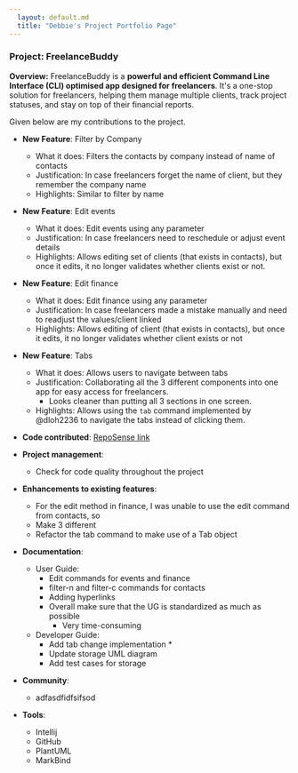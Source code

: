 ```yaml
---
  layout: default.md
  title: "Debbie's Project Portfolio Page"
---
```


### Project: FreelanceBuddy

**Overview:** FreelanceBuddy is a **powerful and efficient Command Line Interface (CLI)
optimised app designed for freelancers**.
It's a one-stop solution for freelancers, helping them manage multiple clients, track project statuses,
and stay on top of their financial reports.

Given below are my contributions to the project.

* **New Feature**: Filter by Company
  * What it does: Filters the contacts by company instead of name of contacts
  * Justification: In case freelancers forget the name of client, but they remember the company name
  * Highlights: Similar to filter by name

* **New Feature**: Edit events
  * What it does: Edit events using any parameter
  * Justification: In case freelancers need to reschedule or adjust event details
  * Highlights: Allows editing set of clients (that exists in contacts), but once it edits, it no longer validates whether clients exist or not.

* **New Feature**: Edit finance
  * What it does: Edit finance using any parameter
  * Justification: In case freelancers made a mistake manually and need to readjust the values/client linked
  * Highlights: Allows editing of client (that exists in contacts), but once it edits, it no longer validates whether client exists or not

* **New Feature**: Tabs
  * What it does: Allows users to navigate between tabs
  * Justification: Collaborating all the 3 different components into one app for easy access for freelancers. 
    * Looks cleaner than putting all 3 sections in one screen.
  * Highlights: Allows using the `tab` command implemented by @dloh2236 to navigate the tabs instead of clicking them.


* **Code contributed**: [RepoSense link](https://nus-cs2103-ay2324s1.github.io/tp-dashboard/?search=flexibo&sort=groupTitle&sortWithin=title&timeframe=commit&mergegroup=&groupSelect=groupByRepos&breakdown=true&checkedFileTypes=docs~functional-code~test-code&since=2023-09-22)

* **Project management**:
  * Check for code quality throughout the project

* **Enhancements to existing features**:
  * For the edit method in finance, I was unable to use the edit command from contacts, so 
  * Make 3 different 
  * Refactor the tab command to make use of a Tab object

* **Documentation**:
  * User Guide:
    * Edit commands for events and finance
    * filter-n and filter-c commands for contacts
    * Adding hyperlinks
    * Overall make sure that the UG is standardized as much as possible
      * Very time-consuming
  * Developer Guide:
    * Add tab change implementation
      * 
    * Update storage UML diagram 
    * Add test cases for storage

* **Community**:
  * adfasdfidfsifsod

* **Tools**:
  * Intellij
  * GitHub
  * PlantUML
  * MarkBind